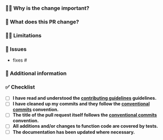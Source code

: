 <!--
 Before you open the pull request please review the [CONTRIBUTING.md](/CONTRIBUTING.md) document.
 The title of the PR should follow the same naming principles as the conventional commit messages.
 -->

### 🙋‍♀️ Why is the change important?

<!-- What benefits does this change bring? -->

### 📜 What does this PR change?

<!-- Describe the scope of the change in reasonable detail -->

### 🙅‍♂️ Limitations

<!-- Describe any known limitations with your change -->

### 🚨 Issues

<!-- List any affected Issues here -->

- fixes #

### 💁 Additional information

<!-- Is there anything else that reviewers should know? -->

### ✅ Checklist

<!-- Check all applicable fields or delete them if they aren't relevant. -->

- [ ] **I have read and understood the [contributing guidelines](/CONTRIBUTING.md) guidelines.**
- [ ] **I have cleaned up my commits and they follow the [conventional commits](/CONTRIBUTING.md#%EF%B8%8F-conventional-commits) convention.**
- [ ] **The title of the pull request itself follows the [conventional commits](/CONTRIBUTING.md#%EF%B8%8F-conventional-commits) convention.**
- [ ] **All additions and/or changes to function code are covered by tests.**
- [ ] **The documentation has been updated where necessary.**
